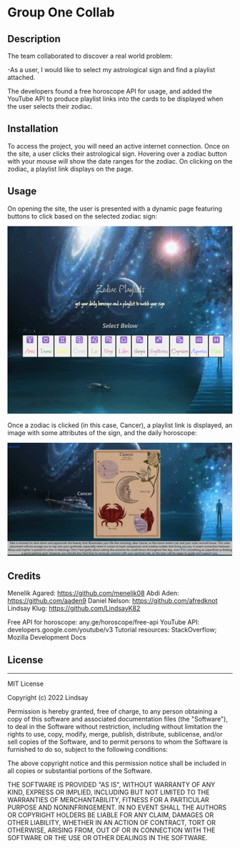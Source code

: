 # Group One Collab 

## Description

<!-- Provide a short description explaining the what, why, and how of your project. Use the following questions as a guide:

- What was your motivation?
- Why did you build this project? (Note: the answer is not "Because it was a homework assignment.")
- What problem does it solve?
- What did you learn? -->

The team collaborated to discover a real world problem:

-As a user, I would like to select my astrological sign and find a playlist attached.

The developers found a free horoscope API for usage, and added the YouTube API to produce playlist links into the cards to be displayed when the user selects their zodiac.

<!-- ## Table of Contents (Optional)

If your README is long, add a table of contents to make it easy for users to find what they need.

- [Installation](#installation)
- [Usage](#usage)
- [Credits](#credits)
- [License](#license) -->

## Installation

<!-- What are the steps required to install your project? Provide a step-by-step description of how to get the development environment running. -->

To access the project, you will need an active internet connection. Once on the site, a user clicks their astrological sign. Hovering over a zodiac button with your mouse will show the date ranges for the zodiac. On clicking on the zodiac, a playlist link displays on the page.

## Usage

<!-- Provide instructions and examples for use. Include screenshots as needed.

To add a screenshot, create an `assets/images` folder in your repository and upload your screenshot to it. Then, using the relative filepath, add it to your README using the following syntax: -->

On opening the site, the user is presented with a dynamic page featuring buttons to click based on the selected zodiac sign:

![Site](./assets/Images/Site-SS.png)
 

Once a zodiac is clicked (in this case, Cancer), a playlist link is displayed, an image with some attributes of the sign, and the daily horoscope:

![Horoscope](./assets/Images/Site-SS-2.png)


## Credits

<!-- List your collaborators, if any, with links to their GitHub profiles.

If you used any third-party assets that require attribution, list the creators with links to their primary web presence in this section.

If you followed tutorials, include links to those here as well. -->

Menelik Agared: https://github.com/menelik08
Abdi Aden: https://github.com/aaden9
Daniel Nelson: https://github.com/afredknot
Lindsay Klug: https://github.com/LindsayK82

Free API for horoscope: any.ge/horoscope/free-api
YouTube API: developers.google.com/youtube/v3
Tutorial resources: StackOverflow; Mozilla Development Docs


## License

---

MIT License

Copyright (c) 2022 Lindsay

Permission is hereby granted, free of charge, to any person obtaining a copy
of this software and associated documentation files (the "Software"), to deal
in the Software without restriction, including without limitation the rights
to use, copy, modify, merge, publish, distribute, sublicense, and/or sell
copies of the Software, and to permit persons to whom the Software is
furnished to do so, subject to the following conditions:

The above copyright notice and this permission notice shall be included in all
copies or substantial portions of the Software.

THE SOFTWARE IS PROVIDED "AS IS", WITHOUT WARRANTY OF ANY KIND, EXPRESS OR
IMPLIED, INCLUDING BUT NOT LIMITED TO THE WARRANTIES OF MERCHANTABILITY,
FITNESS FOR A PARTICULAR PURPOSE AND NONINFRINGEMENT. IN NO EVENT SHALL THE
AUTHORS OR COPYRIGHT HOLDERS BE LIABLE FOR ANY CLAIM, DAMAGES OR OTHER
LIABILITY, WHETHER IN AN ACTION OF CONTRACT, TORT OR OTHERWISE, ARISING FROM,
OUT OF OR IN CONNECTION WITH THE SOFTWARE OR THE USE OR OTHER DEALINGS IN THE
SOFTWARE.